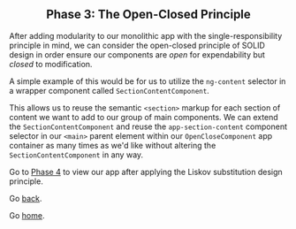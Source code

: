 <h2 align="center">
  Phase 3: The Open-Closed Principle
</h2>

After adding modularity to our monolithic app with the single-responsibility principle in mind, we can consider the open-closed principle of SOLID design in order ensure our components are *open* for expendability but *closed* to modification.

A simple example of this would be for us to utilize the `ng-content` selector in a wrapper component called `SectionContentComponent`.

This allows us to reuse the semantic `<section>` markup for each section of content we want to add to our group of main components. We can extend the `SectionContentComponent` and reuse the `app-section-content` component selector in our `<main>` parent element within our `OpenCloseComponent` app container as many times as we'd like without altering the `SectionContentComponent` in any way.

Go to [Phase 4](../04-liskov-substitution/) to view our app after applying the Liskov substitution design principle.

Go [back](../02-single-responsibility).

Go [home](https://github.com/pjnalls/ng-solid-design/).
